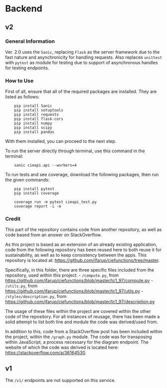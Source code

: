 # Backend

## v2

### General Information

Ver. 2.0 uses the `Sanic`, replacing `Flask` as the server framework due to the fast nature and asynchronicity for handling requests. Also replaces `unittest` with `pytest` as module for testing due to support of asynchronous handles for testing endpoints.

### How to Use

First of all, ensure that all of the required packages are installed. They are listed as follows:
```
    pip install Sanic 
    pip install setuptools 
    pip install requests    
    pip install flask-cors
    pip install numpy
    pip install scipy
    pip install pandas
```

With them installed, you can proceed to the next step.

To run the server directly through terminal, use this command in the terminal:
```
    sanic cieapi.api --workers=4
```

To run tests and see coverage, download the following packages, then run the given commands:

```
    pip install pytest
    pip install coverage
```

```
    coverage run -m pytest cieapi_test.py
    coverage report -i -m
```

### Credit

This part of the repository contains code from another repository, as well as code based from an answer on StackOverflow.

As this project is based as an extension of an already existing application, code from the following repository has been reused here to both reuse it for sustainability, as well as to keep consistency between the apps. This repository is located at: https://github.com/ifarup/ciefunctions/tree/master.

Specifically, in this folder, there are three specific files included from the repository, used within this project:
    - `/compute.py`, from https://github.com/ifarup/ciefunctions/blob/master/tc1_97/compute.py
    - `/utils.py`, from https://github.com/ifarup/ciefunctions/blob/master/tc1_97/utils.py
    - `/styles/description.py`, from https://github.com/ifarup/ciefunctions/blob/master/tc1_97/description.py

The usage of these files within the project are covered within the other code of the repository. For all instances of reusage, there has been made a solid attempt to list both line and module the code was derived/used from.

In addition to this, code from a StackOverflow post has been included within the project, within the `/graph.py` module. The code was for transposing within JavaScript, a process necessary for the diagram endpoint. The website of which the code was derived is located here: https://stackoverflow.com/a/36164530.

## v1

The `/v1/` endpoints are not supported on this service. 